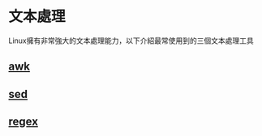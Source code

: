 # 文本處理 #

Linux擁有非常強大的文本處理能力，以下介紹最常使用到的三個文本處理工具

## [awk](awk/awk.md) ##

## [sed](sed/sed.md) ##

## [regex](regex/regex.md) ##

